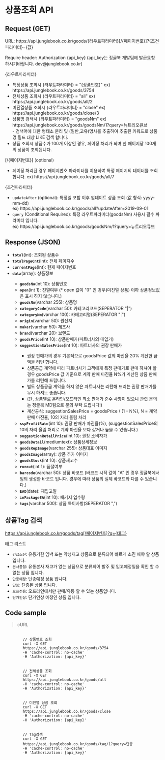 # 상품조회 API

## Request (GET) ##
<p>URL: https://api.junglebook.co.kr/goods/{라우트파라미터}[/{페이지번호}]?{조건파라미터}={값}</p>
<p><p>Require header: Authorization {api_key} (api_key는 정글북 개발팀에 발급요청 하시기바랍니다. dev@junglebook.co.kr)</p></p>

{라우트파라미터}
<ul>
	<li>특정상품 조회시 {라우트파라미터} = "{상품번호}" ex) https://api.junglebook.co.kr/goods/3754</li>
	<li>전체상품 조회시 {라우트파라미터} = "all" ex) https://api.junglebook.co.kr/goods/all/2</li>
	<li>미진열상품 조회시 {라우트파라미터} = "close" ex) https://api.junglebook.co.kr/goods/close/3</li>
	<li>
		상품명 검색시 {라우트파라미터} = "goodsNm" ex) https://api.junglebook.co.kr/goods/goodsNm/1?query=뉴트리오큐브<br>
		- 검색어에 대한 형태소 분리 및 (일반,고유)명사를 추출하여 추출된 키워드로 상품명 필드 대상 LIKE 검색 합니다.
	</li>
	<li>상품 조회시 상품수가 100개 이상인 경우, 페이징 처리가 되며 한 페이지당 100개의 상품이 조회됩니다.</li>
</ul>

[/{페이지번호}] (optional)
<ul>
	<li>페이징 처리된 경우 페이지번호 파라미터를 이용하여 특정 페이지의 데이터를 조회 합니다. ex) https://api.junglebook.co.kr/goods/all/7</li>
</ul>

{조건파라미터}
<ul>
	<li><code>updateAfter</code> (optional): 특정일 포함 이후 업데이트 상품 조회 (값 형식: yyyy-mm-dd)<br>ex) https://api.junglebook.co.kr/goods/all?updateAfter=2019-09-01</li>
	<li><code>query</code> (Conditional Required): 특정 라우트파라미터(goodsNm) 사용시 필수 파라미터 입니다.<br>ex) https://api.junglebook.co.kr/goods/goodsNm/1?query=뉴트리오큐브</li>
</ul>

## Response (JSON) ##
<ul>
  <li><code><strong>total</strong></code>(int): 조회된 상품수</li>
  <li><code><strong>totalPageCnt</strong></code>(int): 전체 페이지수</li>
  <li><code><strong>currentPage</strong></code>(int): 현재 페이지번호</li>
  <li><code><strong>data</strong></code>(array): 상품정보</li>
  <ul>
    <li><code><strong>goodsNo</strong></code>(int 10): 상품번호</li>
	<li><code><strong>open</strong></code>(int 1): 진열여부 (* open 값이 "0" 인 경우(미진열 상품) 이하 상품정보값은 표시 하지 않습니다.)</li>
    <li><code><strong>goodsNm</strong></code>(varchar 255): 상품명</li>
    <li><code><strong>categoryCode</strong></code>(varchar 50): 카테고리코드(SEPERATOR "|")</li>
    <li><code><strong>categoryNm</strong></code>(varchar 100): 카테고리명(SEPERATOR "|")</li>
    <li><code><strong>origin</strong></code>(varchar 50): 원산지</li>
    <li><code><strong>maker</strong></code>(varchar 50): 제조사</li>
    <li><code><strong>brand</strong></code>(varchar 20): 브렌드</li>
    <li><code><strong>goodsPrice</strong></code>(int 10): 상품판매가(파트너사의 매입가)</li>
    <li><code><strong>suggestionSalesPrice</strong></code>(int 10): 파트너사의 권장 판매가</li>
		<ul>
			<li>권장 판매가의 경우 기본적으로 goodsPrice 값의 마진율 20% 계산한 금액을 리턴 합니다.</li>
			<li>상품공급 계약에 따라 파트너사가 고객에게 특정 판매가로 판매 하셔야 할 경우 goodsPrice 값 기준으로 계약 판매 마진율 N%가 계산된 상품 판매가를 리턴해 드립니다.</li>
			<li>별도 상품공급 계약을 하지 않은 파트너사는 리턴해 드리는 권장 판매가를 무시 하셔도 좋습니다.</li>
			<li>(단, 상품별로 온라인/오프라인 최소 판매가 준수 사항이 있으니 관련 문의는 정글북 MD팀으로 문의 부탁 드립니다!)</li>
			<li>계산공식: suggestionSalesPrice = goodsPrice / (1 - N%), N = 계약 판매 마진율, 10의 자리 올림 처리</li>
		</ul>
	<li><code><strong>sspProfitRate</strong></code>(int 10): 권장 판매가 마진율(%), (suggestionSalesPrice의 10의 자리 올림 처리로 계약 마진율 보다 같거나 높을 수 있습니다.)</li>
	<li><code><strong>suggestionRetailPrice</strong></code>(int 10): 권장 소비자가</li>
    <li><code><strong>goodsDetail</strong></code>(mediumtext): 상품상세정보</li>
	<li><code><strong>goodsRepImage</strong></code>(varchar 255): 상품대표 이미지</li>
    <li><code><strong>goodsImage</strong></code>(array): 상품 추가 이미지</li>
    <li><code><strong>goodsStock</strong></code>(int 10): 상품재고수</li>
    <li><code><strong>runout</strong></code>(int 1): 품절여부</li>
	<li><code><strong>barcode</strong></code>(varchar 50): 상품 바코드 (바코드 시작 값이 "A" 인 경우 정글북에서 임의 생성한 바코드 입니다. 경우에 따라 상품의 실제 바코드와 다를 수 있습니다.)</li>
    <li><code><strong>EAD</strong></code>(date): 재입고일</li>
    <li><code><strong>inPackageEA</strong></code>(int 10): 패키지 입수량</li>
	<li><code><strong>tags</strong></code>(varchar 500): 상품 특이사항(SEPERATOR ",")</li>
  </ul>
</ul>

## 상품Tag 검색 ##

https://api.junglebook.co.kr/goods/tag[/페이지번호]?q={태그}

태그 리스트
<ul>
	<li><code>긴급소진</code>: 유통기한 임박 또는 악성재고 상품으로 분류되어 빠르게 소진 해야 할 상품 입니다.</li>
	<li><code>본사품절</code>: 유통본사 재고가 없는 상품으로 분류되어 발주 및 입고예정일을 확인 할 수 없는 상품 입니다.</li>
	<li><code>단종예정</code>: 단종예정 상품 입니다.</li>
	<li><code>단종</code>: 단종된 상품 입니다.</li>
	<li><code>오프전용</code>: 오프라인에서만 판매/유통 할 수 있는 상품입니다.</li>
	<li><code>단가인상</code>: 단가인상 예정인 상품 입니다.</li>
</ul>

## Code sample ##
<blockquote>
	<p>cURL</p>
</blockquote>
<pre>
	<code>
		// 상품번호 조회
		curl -X GET
		https://api.junglebook.co.kr/goods/3754
		-H 'cache-control: no-cache'
		-H 'Authorization: {api_key}'
	</code>
	<code>
		// 전체상품 조회
		curl -X GET
		https://api.junglebook.co.kr/goods/all
		-H 'cache-control: no-cache'
		-H 'Authorization: {api_key}'
	</code>
	<code>
		// 미진열 상품 조회
		curl -X GET
		https://api.junglebook.co.kr/goods/close
		-H 'cache-control: no-cache'
		-H 'Authorization: {api_key}'
	</code>
	<code>
		// Tag검색
		curl -X GET
		https://api.junglebook.co.kr/goods/tag/1?query=단종
		-H 'cache-control: no-cache'
		-H 'Authorization: {api_key}'
	</code>
</pre>